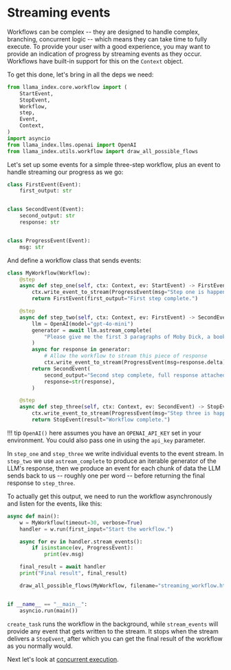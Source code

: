 # Streaming events

Workflows can be complex -- they are designed to handle complex, branching, concurrent logic -- which means they can take time to fully execute. To provide your user with a good experience, you may want to provide an indication of progress by streaming events as they occur. Workflows have built-in support for this on the `Context` object.

To get this done, let's bring in all the deps we need:

```python
from llama_index.core.workflow import (
    StartEvent,
    StopEvent,
    Workflow,
    step,
    Event,
    Context,
)
import asyncio
from llama_index.llms.openai import OpenAI
from llama_index.utils.workflow import draw_all_possible_flows
```

Let's set up some events for a simple three-step workflow, plus an event to handle streaming our progress as we go:

```python
class FirstEvent(Event):
    first_output: str


class SecondEvent(Event):
    second_output: str
    response: str


class ProgressEvent(Event):
    msg: str
```

And define a workflow class that sends events:

```python
class MyWorkflow(Workflow):
    @step
    async def step_one(self, ctx: Context, ev: StartEvent) -> FirstEvent:
        ctx.write_event_to_stream(ProgressEvent(msg="Step one is happening"))
        return FirstEvent(first_output="First step complete.")

    @step
    async def step_two(self, ctx: Context, ev: FirstEvent) -> SecondEvent:
        llm = OpenAI(model="gpt-4o-mini")
        generator = await llm.astream_complete(
            "Please give me the first 3 paragraphs of Moby Dick, a book in the public domain."
        )
        async for response in generator:
            # Allow the workflow to stream this piece of response
            ctx.write_event_to_stream(ProgressEvent(msg=response.delta))
        return SecondEvent(
            second_output="Second step complete, full response attached",
            response=str(response),
        )

    @step
    async def step_three(self, ctx: Context, ev: SecondEvent) -> StopEvent:
        ctx.write_event_to_stream(ProgressEvent(msg="Step three is happening"))
        return StopEvent(result="Workflow complete.")
```

!!! tip
    `OpenAI()` here assumes you have an `OPENAI_API_KEY` set in your environment. You could also pass one in using the `api_key` parameter.

In `step_one` and `step_three` we write individual events to the event stream. In `step_two` we use `astream_complete` to produce an iterable generator of the LLM's response, then we produce an event for each chunk of data the LLM sends back to us -- roughly one per word -- before returning the final response to `step_three`.

To actually get this output, we need to run the workflow asynchronously and listen for the events, like this:

```python
async def main():
    w = MyWorkflow(timeout=30, verbose=True)
    handler = w.run(first_input="Start the workflow.")

    async for ev in handler.stream_events():
        if isinstance(ev, ProgressEvent):
            print(ev.msg)

    final_result = await handler
    print("Final result", final_result)

    draw_all_possible_flows(MyWorkflow, filename="streaming_workflow.html")


if __name__ == "__main__":
    asyncio.run(main())
```

`create_task` runs the workflow in the background, while `stream_events` will provide any event that gets written to the stream. It stops when the stream delivers a `StopEvent`, after which you can get the final result of the workflow as you normally would.


Next let's look at [concurrent execution](concurrent_execution.md).
